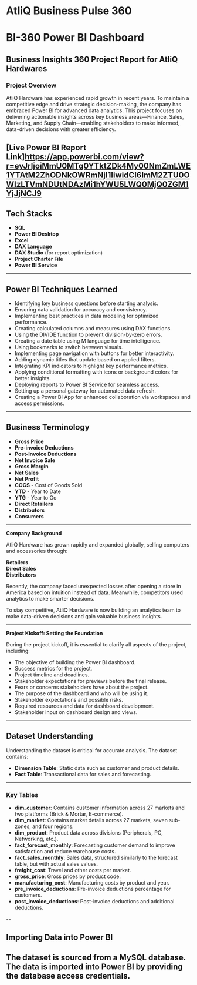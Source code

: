 # AtliQ Business Pulse 360
# BI-360 Power BI Dashboard
## Business Insights 360 Project Report for AtliQ Hardwares

### Project Overview
AtliQ Hardware has experienced rapid growth in recent years. To maintain a competitive edge and drive strategic decision-making, the company has embraced Power BI for advanced data analytics. This project focuses on delivering actionable insights across key business areas—Finance, Sales, Marketing, and Supply Chain—enabling stakeholders to make informed, data-driven decisions with greater efficiency.

[Live Power BI Report Link]https://app.powerbi.com/view?r=eyJrIjoiMmU0MTg0YTktZDk4My00NmZmLWE1YTAtM2ZhODNkOWRmNjI1IiwidCI6ImM2ZTU0OWIzLTVmNDUtNDAzMi1hYWU5LWQ0MjQ0ZGM1YjJjNCJ9
-----

## Tech Stacks
- **SQL**
- **Power BI Desktop**
- **Excel**
- **DAX Language**
- **DAX Studio** (for report optimization)
- **Project Charter File**
- **Power BI Service**

-----

## Power BI Techniques Learned
- Identifying key business questions before starting analysis.
- Ensuring data validation for accuracy and consistency.
- Implementing best practices in data modeling for optimized performance.
- Creating calculated columns and measures using DAX functions.
- Using the DIVIDE function to prevent division-by-zero errors.
- Creating a date table using M language for time intelligence.
- Using bookmarks to switch between visuals.
- Implementing page navigation with buttons for better interactivity.
- Adding dynamic titles that update based on applied filters.
- Integrating KPI indicators to highlight key performance metrics.
- Applying conditional formatting with icons or background colors for better insights.
- Deploying reports to Power BI Service for seamless access.
- Setting up a personal gateway for automated data refresh.
- Creating a Power BI App for enhanced collaboration via workspaces and access permissions.

----

## Business Terminology
- **Gross Price**
- **Pre-invoice Deductions**
- **Post-Invoice Deductions**
- **Net Invoice Sale**
- **Gross Margin**
- **Net Sales**
- **Net Profit**
- **COGS** - Cost of Goods Sold
- **YTD** - Year to Date
- **YTG** - Year to Go
- **Direct Retailers**
- **Distributors**
- **Consumers**

----

**Company Background** 

AtliQ Hardware has grown rapidly and expanded globally, selling computers and accessories through:

**Retailers**  
**Direct Sales**  
**Distributors**

Recently, the company faced unexpected losses after opening a store in America based on intuition instead of data. Meanwhile, competitors used analytics to make smarter decisions.

To stay competitive, AtliQ Hardware is now building an analytics team to make data-driven decisions and gain valuable business insights.

---------

**Project Kickoff: Setting the Foundation**

During the project kickoff, it is essential to clarify all aspects of the project, including:
- The objective of building the Power BI dashboard.
- Success metrics for the project.
- Project timeline and deadlines.
- Stakeholder expectations for previews before the final release.
- Fears or concerns stakeholders have about the project.
- The purpose of the dashboard and who will be using it.
- Stakeholder expectations and possible risks.
- Required resources and data for dashboard development.
- Stakeholder input on dashboard design and views.

--------

## Dataset Understanding
Understanding the dataset is critical for accurate analysis. The dataset contains:

- **Dimension Table**: Static data such as customer and product details.
- **Fact Table**: Transactional data for sales and forecasting.

-------

### Key Tables
- **dim_customer**: Contains customer information across 27 markets and two platforms (Brick & Mortar, E-commerce).
- **dim_market**: Contains market details across 27 markets, seven sub-zones, and four regions.
- **dim_product**: Product data across divisions (Peripherals, PC, Networking, etc.).
- **fact_forecast_monthly**: Forecasting customer demand to improve satisfaction and reduce warehouse costs.
- **fact_sales_monthly**: Sales data, structured similarly to the forecast table, but with actual sales values.
- **freight_cost**: Travel and other costs per market.
- **gross_price**: Gross prices by product code.
- **manufacturing_cost**: Manufacturing costs by product and year.
- **pre_invoice_deductions**: Pre-invoice deductions percentage for customers.
- **post_invoice_deductions**: Post-invoice deductions and additional deductions.

--
## Importing Data into Power BI
The dataset is sourced from a MySQL database. The data is imported into Power BI by providing the database access credentials.
----













